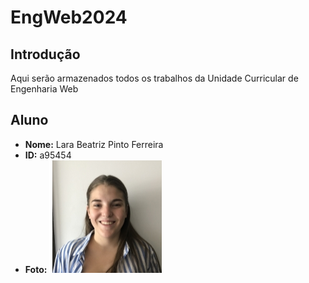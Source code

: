 # EngWeb2024

## Introdução
Aqui serão armazenados todos os trabalhos da Unidade Curricular de Engenharia Web

## Aluno

- **Nome:** Lara Beatriz Pinto Ferreira
- **ID:** a95454
- **Foto:** ![Fotografia do aluno](95454.jpg)